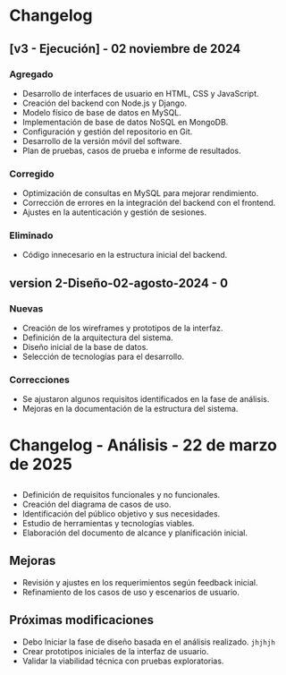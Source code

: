 



# Changelog

## [v3 - Ejecución] - 02 noviembre de 2024
### Agregado
- Desarrollo de interfaces de usuario en HTML, CSS y JavaScript.
- Creación del backend con Node.js y Django.
- Modelo físico de base de datos en MySQL.
- Implementación de base de datos NoSQL en MongoDB.
- Configuración y gestión del repositorio en Git.
- Desarrollo de la versión móvil del software.
- Plan de pruebas, casos de prueba e informe de resultados.

### Corregido
- Optimización de consultas en MySQL para mejorar rendimiento.
- Corrección de errores en la integración del backend con el frontend.
- Ajustes en la autenticación y gestión de sesiones.

### Eliminado
- Código innecesario en la estructura inicial del backend.



## version 2-Diseño-02-agosto-2024 - 0
###  Nuevas
- Creación de los wireframes y prototipos de la interfaz.
- Definición de la arquitectura del sistema.
- Diseño inicial de la base de datos.
- Selección de tecnologías para el desarrollo.

### Correcciones
- Se ajustaron algunos requisitos identificados en la fase de análisis.
- Mejoras en la documentación de la estructura del sistema.
# Changelog - Análisis - 22 de marzo de 2025

## 
- Definición de requisitos funcionales y no funcionales.
- Creación del diagrama de casos de uso.
- Identificación del público objetivo y sus necesidades.
- Estudio de herramientas y tecnologías viables.
- Elaboración del documento de alcance y planificación inicial.

## Mejoras
- Revisión y ajustes en los requerimientos según feedback inicial.
- Refinamiento de los casos de uso y escenarios de usuario.

##  Próximas modificaciones
- Debo Iniciar la fase de diseño basada en el análisis realizado. `jhjhjh`
- Crear prototipos iniciales de la interfaz de usuario.
- Validar la viabilidad técnica con pruebas exploratorias.

